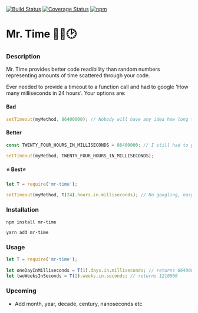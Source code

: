 [![Build Status](https://travis-ci.org/jameshulse/mr-time.svg?branch=master)](https://travis-ci.org/jameshulse/mr-time) [![Coverage Status](https://coveralls.io/repos/github/jameshulse/mr-time/badge.svg?branch=master)](https://coveralls.io/github/jameshulse/mr-time?branch=master) [![npm](https://img.shields.io/npm/v/mr-time.svg)](https://www.npmjs.com/package/mr-time)

# Mr. Time 👨🏻🕑

### Description
Mr. Time provides better code readibility than random numbers representing amounts of time scattered through your code.

Ever needed to provide a timeout to a function call and had to google 'How many milliseconds in 24 hours'. Your options are:

#### Bad

```javascript
setTimeout(myMethod, 86400000); // Nobody will have any idea how long this is
```

#### Better

```javascript
const TWENTY_FOUR_HOURS_IN_MILLISECONDS = 86400000; // I still had to google to get this number first...

setTimeout(myMethod, TWENTY_FOUR_HOURS_IN_MILLISECONDS);
```

#### ⭐ Best⭐

```javascript
let T = require('mr-time');

setTimeout(myMethod, T(24).hours.in.milliseconds); // No googling, easy to read, everyones happy
```

### Installation
`npm install mr-time`
  
`yarn add mr-time`
  
### Usage
```javascript
let T = require('mr-time');
  
let oneDayInMilliseconds = T(1).days.in.milliseconds; // returns 86400000
let twoWeeksInSeconds = T(2).weeks.in.seconds; // returns 1210000
```

### Upcoming

- Add month, year, decade, century, nanoseconds etc


